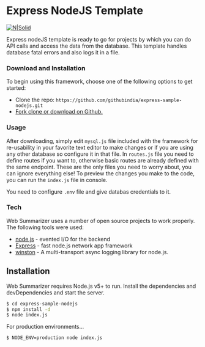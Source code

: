 # Express NodeJS Template

[![N|Solid](https://cldup.com/dTxpPi9lDf.thumb.png)](https://nodesource.com/products/nsolid)

Express nodeJS template is ready to go for projects by which you can do API calls and access the data from the database. This template handles database fatal errors and also logs it in a file.

### Download and Installation
To begin using this framework, choose one of the following options to get started:

- Clone the repo: `https://github.com/githubindia/express-sample-nodejs.git`
- [Fork clone or download on Github.](https://github.com/githubindia/express-sample-nodejs)

### Usage

After downloading, simply edit `mysql.js` file included with the framework for re-usability in your favorite text editor to make changes or if you are using any other database so configure it in that file. In `routes.js` file you need to define routes if you want to, otherwise basic routes are already defined with the same endpoint. These are the only files you need to worry about, you can ignore everything else! To preview the changes you make to the code, you can run the `index.js` file in console.

You need to configure `.env` file and give databas credentials to it.

### Tech

Web Summarizer uses a number of open source projects to work properly. The following tools were used:

- [node.js](https://nodejs.org/) - evented I/O for the backend
- [Express](https://www.npmjs.com/package/express) - fast node.js network app framework
- [winston](https://www.npmjs.com/package/winston) - A multi-transport async logging library for node.js.

## Installation

Web Summarizer requires Node.js v5+ to run.
Install the dependencies and devDependencies and start the server.

```sh
$ cd express-sample-nodejs
$ npm install -d
$ node index.js
```

For production environments...

```sh
$ NODE_ENV=production node index.js
```